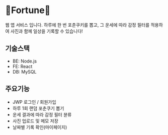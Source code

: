 # 🥠Fortune🥠
웹 앱 서비스 입니다.
 하루에 한 번 포춘쿠키를 뽑고, 그 운세에 따라 감정 필터를 적용하여 사진과 함께 일상을 기록할 수 있습니다!

## 기술스택
- BE: Node.js
- FE: React
- DB: MySQL

## 주요기능
- JWP 로그인 / 회원가입
- 하루 1회 랜덤 포춘쿠기 뽑기
- 운세 결과에 따라 감정 필터 뷴류
- 사진 업로드 및 메모 저장
- 날짜별 기록 확인(마이페이지)
